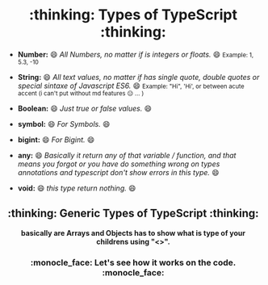 <h1 align='center'> :thinking: Types of TypeScript :thinking: </h1>

- **Number:** :smile: _All Numbers, no matter if is integers or floats._ :smile: <small> Example: 1, 5.3, -10</small>

- **String:** :smile: _All text values, no matter if has single quote, double quotes or special sintaxe of Javascript ES6._ :smile: <small> Example: "Hi", 'Hi', or between acute accent (i can't put without md features :expressionless: ... )</small>

- **Boolean:** :smile: _Just true or false values._ :smile:

- **symbol:** :smile: _For Symbols._ :smile:

- **bigint:** :smile: _For Bigint._ :smile:

- **any:** :smile: _Basically it return any of that variable / function, and that means you forgot or you have do something wrong on types annotations and typescript don't show errors in this type._ :smile:

- **void:** :smile: _this type return nothing._ :smile:

<div align='center'>
    <h2 align='center'>:thinking: Generic Types of TypeScript :thinking:</h2>
    <b align="center">basically are Arrays and Objects has to show what is type of your childrens using "<>".</b>

</div>

<h3 align='center'> :monocle_face: Let's see how it works on the code. :monocle_face: </h3>
